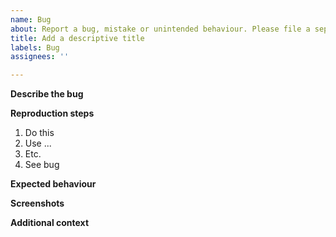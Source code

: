 ```yaml
---
name: Bug
about: Report a bug, mistake or unintended behaviour. Please file a seperate report for each problem.
title: Add a descriptive title
labels: Bug
assignees: ''

---
```


**Describe the bug**
<!-- A short description of the problem you are experiencing -->

**Reproduction steps**
<!-- Steps to reproduce this behaviour. Describe in which module it happens! -->
1. Do this
2. Use ...
3. Etc.
4. See bug

**Expected behaviour**
<!-- Describe what should have happened -->

**Screenshots**
<!-- If applicable, add screenshots to help explain your problem. -->

**Additional context**
<!-- Add any other context about the problem here. -->
